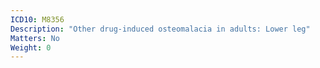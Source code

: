 ```yaml
---
ICD10: M8356
Description: "Other drug-induced osteomalacia in adults: Lower leg"
Matters: No
Weight: 0
---
```

